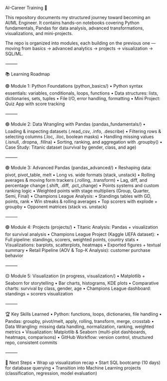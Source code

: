 AI-Career Training 🚀

This repository documents my structured journey toward becoming an AI/ML Engineer.
It contains hands-on notebooks covering Python fundamentals, Pandas for data analysis, advanced transformations, visualizations, and mini-projects.

The repo is organized into modules, each building on the previous one — moving from basics → advanced analytics → projects → visualization → SQL/ML.

⸻

📚 Learning Roadmap

🟢 Module 1: Python Foundations (python_basics/)
	•	Python syntax essentials: variables, conditionals, loops, functions
	•	Data structures: lists, dictionaries, sets, tuples
	•	File I/O, error handling, formatting
	•	Mini Project: Quiz App with score tracking

⸻

🟢 Module 2: Data Wrangling with Pandas (pandas_fundamentals/)
	•	Loading & inspecting datasets (.read_csv, .info, .describe)
	•	Filtering rows & selecting columns (.loc, .iloc, boolean masks)
	•	Handling missing values (.isnull, .dropna, .fillna)
	•	Sorting, ranking, and aggregation with .groupby()
	•	Case Study: Titanic dataset (survival by gender, class, and age)

⸻

🟢 Module 3: Advanced Pandas (pandas_advanced/)
	•	Reshaping data: pivot, pivot_table, melt
	•	Long vs. wide formats (stack, unstack)
	•	Rolling averages & moving form trackers (.rolling, .transform)
	•	Lag, diff, and percentage change (.shift, .diff, .pct_change)
	•	Points systems and custom ranking logic
	•	Weighted points with stage multipliers (Group, Quarter, Semi, Final)
	•	Champions League Analysis:
	•	Standings tables with GD, points, rank
	•	Win streaks & rolling averages
	•	Top scorers with explode + groupby
	•	Opponent matrices (stack vs. unstack)

⸻

🟢 Module 4: Projects (projects/)
	•	Titanic Analysis: Pandas + visualization for survival analysis
	•	Champions League Project (Kaggle UEFA dataset):
	•	Full pipeline: standings, scorers, weighted points, country stats
	•	Visualizations: barplots, scatterplots, heatmaps
	•	Exported figures + textual summary
	•	Retail Pipeline (AOV & Top-K Analysis): customer purchase behavior

⸻

🟡 Module 5: Visualization (in progress, visualization/)
	•	Matplotlib + Seaborn for storytelling
	•	Bar charts, histograms, KDE plots
	•	Comparative charts: survival by class, gender, age
	•	Champions League dashboard: standings + scorers visualization

⸻

🏆 Key Skills Learned
	•	Python: functions, loops, dictionaries, file handling
	•	Pandas: groupby, pivot/melt, apply, rolling, transform, merge, crosstab
	•	Data Wrangling: missing data handling, normalization, ranking, weighted metrics
	•	Visualization: Matplotlib & Seaborn (multi-plot dashboards, heatmaps, comparisons)
	•	GitHub Workflow: version control, structured repo, consistent commits

⸻

📌 Next Steps
	•	Wrap up visualization recap
	•	Start SQL bootcamp (10 days) for database querying
	•	Transition into Machine Learning projects (classification, regression, model evaluation)
